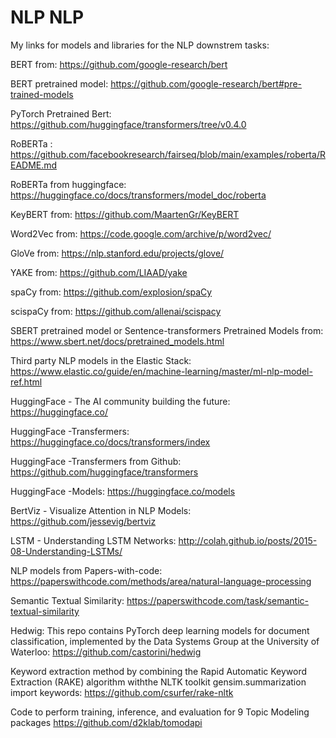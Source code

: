 # NLP NLP

My links for models and libraries for the NLP downstrem tasks:


BERT from: https://github.com/google-research/bert

BERT pretrained model: https://github.com/google-research/bert#pre-trained-models

PyTorch Pretrained Bert: https://github.com/huggingface/transformers/tree/v0.4.0

RoBERTa : https://github.com/facebookresearch/fairseq/blob/main/examples/roberta/README.md

RoBERTa from huggingface: https://huggingface.co/docs/transformers/model_doc/roberta

KeyBERT from: https://github.com/MaartenGr/KeyBERT

Word2Vec from: https://code.google.com/archive/p/word2vec/

GloVe from: https://nlp.stanford.edu/projects/glove/

YAKE from: https://github.com/LIAAD/yake

spaCy from: https://github.com/explosion/spaCy

scispaCy from: https://github.com/allenai/scispacy

SBERT pretrained model or Sentence-transformers Pretrained Models from: https://www.sbert.net/docs/pretrained_models.html

Third party NLP models in the Elastic Stack: https://www.elastic.co/guide/en/machine-learning/master/ml-nlp-model-ref.html

HuggingFace - The AI community building the future: https://huggingface.co/

HuggingFace -Transfermers: https://huggingface.co/docs/transformers/index

HuggingFace -Transfermers from Github: https://github.com/huggingface/transformers

HuggingFace -Models: https://huggingface.co/models

BertViz - Visualize Attention in NLP Models: https://github.com/jessevig/bertviz

LSTM - Understanding LSTM Networks: http://colah.github.io/posts/2015-08-Understanding-LSTMs/

NLP models from Papers-with-code: https://paperswithcode.com/methods/area/natural-language-processing

Semantic Textual Similarity: https://paperswithcode.com/task/semantic-textual-similarity

Hedwig: This repo contains PyTorch deep learning models for document classification, implemented by the Data Systems Group at the University of Waterloo: https://github.com/castorini/hedwig

Keyword extraction method by combining the Rapid Automatic Keyword Extraction (RAKE) algorithm withthe NLTK toolkit
gensim.summarization import keywords: https://github.com/csurfer/rake-nltk

Code to perform training, inference, and evaluation for 9 Topic Modeling packages
https://github.com/d2klab/tomodapi
